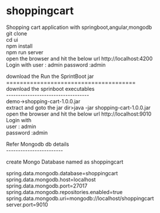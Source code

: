 # shoppingcart
Shopping cart application with springboot,angular,mongodb</br>
git clone </br>
cd ui</br>
npm install</br>
npm run server</br>
open the browser and hit the below url http://localhost:4200</br>
Login with 
user : admin
password :admin



download the Run the SprintBoot jar<br/>
======================================<br/>
download  the sprinboot executables <br/>
-----------------------------------<br/>
demo->shopping-cart-1.0.0.jar<br/>
extract and goto the jar dir>java -jar shopping-cart-1.0.0.jar<br/>
open the browser and hit the below url http://localhost:9010</br>
Login with <br/>
user : admin<br/>
password :admin<br/>



Refer Mongodb db details<br/>
------------------------<br/>

create Mongo Database named as shoppingcart<br/>


spring.data.mongodb.database=shoppingcart<br/>
spring.data.mongodb.host=localhost<br/>
spring.data.mongodb.port=27017<br/>
spring.data.mongodb.repositories.enabled=true<br/>
spring.data.mongodb.uri=mongodb://localhost/shoppingcart<br/>
server.port=9010<br/>
